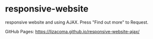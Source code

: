 # responsive-website
responsive website and using AJAX. 
Press "Find out more" to Request.

GitHub Pages: https://lizacoma.github.io/responsive-website-ajax/
